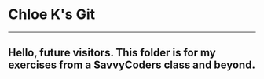# Chloe K's Git
---
Hello, future visitors.
This folder is for my exercises from a SavvyCoders class and beyond.
---
